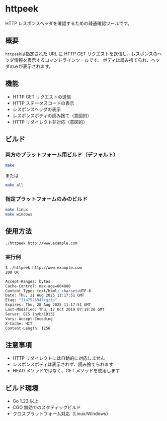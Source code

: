 # httpeek

HTTP レスポンスヘッダを確認するための疎通確認ツールです。

## 概要

`httpeek`は指定された URL に HTTP GET リクエストを送信し、レスポンスのヘッダ情報を表示するコマンドラインツールです。
ボディは読み捨てられ、ヘッダのみが表示されます。

## 機能

- HTTP GET リクエストの送信
- HTTP ステータスコードの表示
- レスポンスヘッダの表示
- レスポンスボディの読み捨て（意図的）
- HTTP リダイレクト非対応（意図的）

## ビルド

### 両方のプラットフォーム用ビルド（デフォルト）

```bash
make
```

または

```bash
make all
```

### 指定プラットフォームのみのビルド

```bash
make linux
make windows
```

## 使用方法

```bash
./httpeek http://www.example.com
```

### 実行例

```bash
$ ./httpeek http://www.example.com
200 OK

Accept-Ranges: bytes
Cache-Control: max-age=604800
Content-Type: text/html; charset=UTF-8
Date: Thu, 21 Aug 2025 11:17:51 GMT
Etag: "3147526947+gzip"
Expires: Thu, 28 Aug 2025 11:17:51 GMT
Last-Modified: Thu, 17 Oct 2019 07:18:26 GMT
Server: ECS (nyb/1D13)
Vary: Accept-Encoding
X-Cache: HIT
Content-Length: 1256
```

## 注意事項

- HTTP リダイレクトには自動的に対応しません
- レスポンスボディは表示されず、読み捨てられます
- HEAD メソッドではなく、GET メソッドを使用します

## ビルド環境

- Go 1.23 以上
- CGO 無効でのスタティックビルド
- クロスプラットフォーム対応（Linux/Windows）
